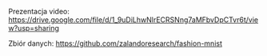 Prezentacja video: https://drive.google.com/file/d/1_9uDiLhwNlrECRSNng7aMFbvDpCTvr6t/view?usp=sharing



Zbiór danych: https://github.com/zalandoresearch/fashion-mnist
